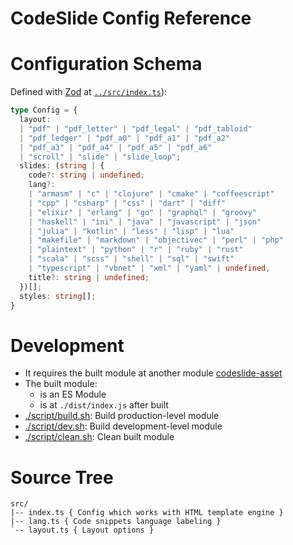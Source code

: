 # CodeSlide Config Reference

# Configuration Schema
Defined with [Zod](https://github.com/colinhacks/zod) at [`../src/index.ts`](../src/index.ts)):
```typescript
type Config = {
  layout:
  | "pdf" | "pdf_letter" | "pdf_legal" | "pdf_tabloid"
  | "pdf_ledger" | "pdf_a0" | "pdf_a1" | "pdf_a2"
  | "pdf_a3" | "pdf_a4" | "pdf_a5" | "pdf_a6"
  | "scroll" | "slide" | "slide_loop";
  slides: (string | {
    code?: string | undefined;
    lang?:
    | "armasm" | "c" | "clojure" | "cmake" | "coffeescript"
    | "cpp" | "csharp" | "css" | "dart" | "diff"
    | "elixir" | "erlang" | "go" | "graphql" | "groovy"
    | "haskell" | "ini" | "java" | "javascript" | "json"
    | "julia" | "kotlin" | "less" | "lisp" | "lua"
    | "makefile" | "markdown" | "objectivec" | "perl" | "php"
    | "plaintext" | "python" | "r" | "ruby" | "rust"
    | "scala" | "scss" | "shell" | "sql" | "swift"
    | "typescript" | "vbnet" | "xml" | "yaml" | undefined,
    title?: string | undefined;
  })[];
  styles: string[];
}
```

# Development
- It requires the built module at another module [codeslide-asset](../../codeslide-asset/)
- The built module:
  - is an ES Module
  - is at `./dist/index.js` after built
- [./script/build.sh](../script/build.sh): Build production-level module
- [./script/dev.sh](../script/dev.sh): Build development-level module
- [./script/clean.sh](../script/clean.sh): Clean built module

# Source Tree
```
src/
|-- index.ts { Config which works with HTML template engine }
|-- lang.ts { Code snippets language labeling }
`-- layout.ts { Layout options }
```
